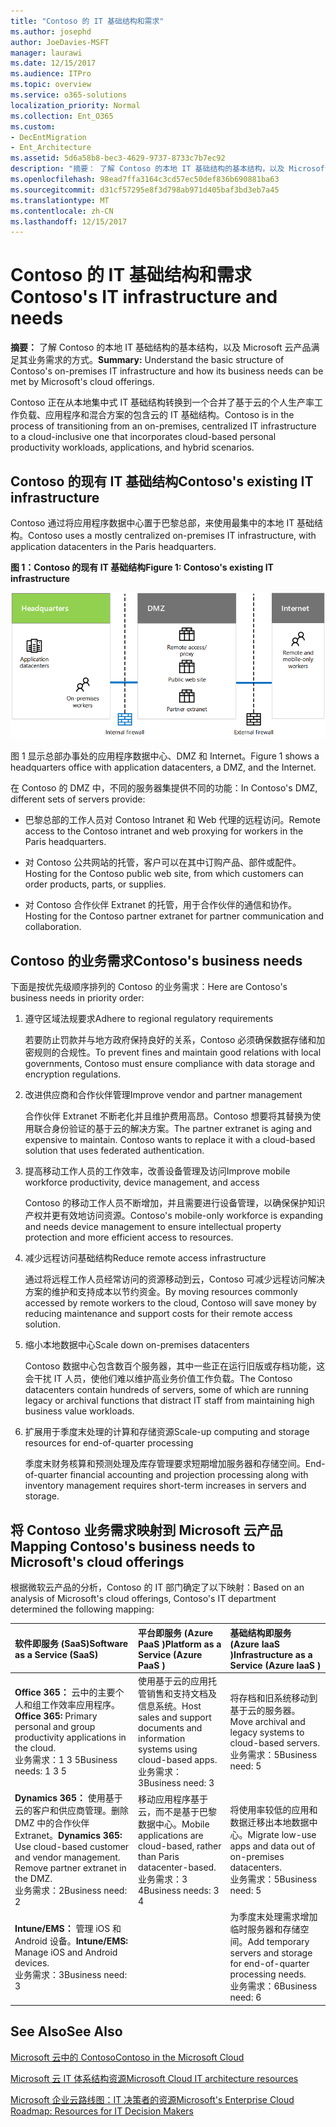 ```yaml
---
title: "Contoso 的 IT 基础结构和需求"
ms.author: josephd
author: JoeDavies-MSFT
manager: laurawi
ms.date: 12/15/2017
ms.audience: ITPro
ms.topic: overview
ms.service: o365-solutions
localization_priority: Normal
ms.collection: Ent_O365
ms.custom:
- DecEntMigration
- Ent_Architecture
ms.assetid: 5d6a58b8-bec3-4629-9737-8733c7b7ec92
description: "摘要： 了解 Contoso 的本地 IT 基础结构的基本结构，以及 Microsoft 云产品满足其业务需求的方式。"
ms.openlocfilehash: 98ead7ffa3164c3cd57ec50def836b690881ba63
ms.sourcegitcommit: d31cf57295e8f3d798ab971d405baf3bd3eb7a45
ms.translationtype: MT
ms.contentlocale: zh-CN
ms.lasthandoff: 12/15/2017
---
```

# <a name="contosos-it-infrastructure-and-needs"></a><span data-ttu-id="aac94-103">Contoso 的 IT 基础结构和需求</span><span class="sxs-lookup"><span data-stu-id="aac94-103">Contoso's IT infrastructure and needs</span></span>

 <span data-ttu-id="aac94-104">**摘要：** 了解 Contoso 的本地 IT 基础结构的基本结构，以及 Microsoft 云产品满足其业务需求的方式。</span><span class="sxs-lookup"><span data-stu-id="aac94-104">**Summary:** Understand the basic structure of Contoso's on-premises IT infrastructure and how its business needs can be met by Microsoft's cloud offerings.</span></span>
  
<span data-ttu-id="aac94-105">Contoso 正在从本地集中式 IT 基础结构转换到一个合并了基于云的个人生产率工作负载、应用程序和混合方案的包含云的 IT 基础结构。</span><span class="sxs-lookup"><span data-stu-id="aac94-105">Contoso is in the process of transitioning from an on-premises, centralized IT infrastructure to a cloud-inclusive one that incorporates cloud-based personal productivity workloads, applications, and hybrid scenarios.</span></span>
  
## <a name="contosos-existing-it-infrastructure"></a><span data-ttu-id="aac94-106">Contoso 的现有 IT 基础结构</span><span class="sxs-lookup"><span data-stu-id="aac94-106">Contoso's existing IT infrastructure</span></span>

<span data-ttu-id="aac94-107">Contoso 通过将应用程序数据中心置于巴黎总部，来使用最集中的本地 IT 基础结构。</span><span class="sxs-lookup"><span data-stu-id="aac94-107">Contoso uses a mostly centralized on-premises IT infrastructure, with application datacenters in the Paris headquarters.</span></span>
  
<span data-ttu-id="aac94-108">**图 1：Contoso 的现有 IT 基础结构**</span><span class="sxs-lookup"><span data-stu-id="aac94-108">**Figure 1: Contoso's existing IT infrastructure**</span></span>

![Contoso 的现有 IT 基础结构](images/Contoso_Poster/Existing_IT.png)
  
<span data-ttu-id="aac94-110">图 1 显示总部办事处的应用程序数据中心、DMZ 和 Internet。</span><span class="sxs-lookup"><span data-stu-id="aac94-110">Figure 1 shows a headquarters office with application datacenters, a DMZ, and the Internet.</span></span>
  
<span data-ttu-id="aac94-111">在 Contoso 的 DMZ 中，不同的服务器集提供不同的功能：</span><span class="sxs-lookup"><span data-stu-id="aac94-111">In Contoso's DMZ, different sets of servers provide:</span></span>
  
- <span data-ttu-id="aac94-112">巴黎总部的工作人员对 Contoso Intranet 和 Web 代理的远程访问。</span><span class="sxs-lookup"><span data-stu-id="aac94-112">Remote access to the Contoso intranet and web proxying for workers in the Paris headquarters.</span></span>
    
- <span data-ttu-id="aac94-113">对 Contoso 公共网站的托管，客户可以在其中订购产品、部件或配件。</span><span class="sxs-lookup"><span data-stu-id="aac94-113">Hosting for the Contoso public web site, from which customers can order products, parts, or supplies.</span></span>
    
- <span data-ttu-id="aac94-114">对 Contoso 合作伙伴 Extranet 的托管，用于合作伙伴的通信和协作。</span><span class="sxs-lookup"><span data-stu-id="aac94-114">Hosting for the Contoso partner extranet for partner communication and collaboration.</span></span>
    
## <a name="contosos-business-needs"></a><span data-ttu-id="aac94-115">Contoso 的业务需求</span><span class="sxs-lookup"><span data-stu-id="aac94-115">Contoso's business needs</span></span>

<span data-ttu-id="aac94-116">下面是按优先级顺序排列的 Contoso 的业务需求：</span><span class="sxs-lookup"><span data-stu-id="aac94-116">Here are Contoso's business needs in priority order:</span></span>
  
1. <span data-ttu-id="aac94-117">遵守区域法规要求</span><span class="sxs-lookup"><span data-stu-id="aac94-117">Adhere to regional regulatory requirements</span></span>
    
    <span data-ttu-id="aac94-118">若要防止罚款并与地方政府保持良好的关系，Contoso 必须确保数据存储和加密规则的合规性。</span><span class="sxs-lookup"><span data-stu-id="aac94-118">To prevent fines and maintain good relations with local governments, Contoso must ensure compliance with data storage and encryption regulations.</span></span>
    
2. <span data-ttu-id="aac94-119">改进供应商和合作伙伴管理</span><span class="sxs-lookup"><span data-stu-id="aac94-119">Improve vendor and partner management</span></span>
    
    <span data-ttu-id="aac94-p101">合作伙伴 Extranet 不断老化并且维护费用高昂。Contoso 想要将其替换为使用联合身份验证的基于云的解决方案。</span><span class="sxs-lookup"><span data-stu-id="aac94-p101">The partner extranet is aging and expensive to maintain. Contoso wants to replace it with a cloud-based solution that uses federated authentication.</span></span>
    
3. <span data-ttu-id="aac94-122">提高移动工作人员的工作效率，改善设备管理及访问</span><span class="sxs-lookup"><span data-stu-id="aac94-122">Improve mobile workforce productivity, device management, and access</span></span>
    
    <span data-ttu-id="aac94-123">Contoso 的移动工作人员不断增加，并且需要进行设备管理，以确保保护知识产权并更有效地访问资源。</span><span class="sxs-lookup"><span data-stu-id="aac94-123">Contoso's mobile-only workforce is expanding and needs device management to ensure intellectual property protection and more efficient access to resources.</span></span>
    
4. <span data-ttu-id="aac94-124">减少远程访问基础结构</span><span class="sxs-lookup"><span data-stu-id="aac94-124">Reduce remote access infrastructure</span></span>
    
    <span data-ttu-id="aac94-125">通过将远程工作人员经常访问的资源移动到云，Contoso 可减少远程访问解决方案的维护和支持成本以节约资金。</span><span class="sxs-lookup"><span data-stu-id="aac94-125">By moving resources commonly accessed by remote workers to the cloud, Contoso will save money by reducing maintenance and support costs for their remote access solution.</span></span>
    
5. <span data-ttu-id="aac94-126">缩小本地数据中心</span><span class="sxs-lookup"><span data-stu-id="aac94-126">Scale down on-premises datacenters</span></span>
    
    <span data-ttu-id="aac94-127">Contoso 数据中心包含数百个服务器，其中一些正在运行旧版或存档功能，这会干扰 IT 人员，使他们难以维护高业务价值工作负载。</span><span class="sxs-lookup"><span data-stu-id="aac94-127">The Contoso datacenters contain hundreds of servers, some of which are running legacy or archival functions that distract IT staff from maintaining high business value workloads.</span></span>
    
6. <span data-ttu-id="aac94-128">扩展用于季度末处理的计算和存储资源</span><span class="sxs-lookup"><span data-stu-id="aac94-128">Scale-up computing and storage resources for end-of-quarter processing</span></span>
    
    <span data-ttu-id="aac94-129">季度末财务核算和预测处理及库存管理要求短期增加服务器和存储空间。</span><span class="sxs-lookup"><span data-stu-id="aac94-129">End-of-quarter financial accounting and projection processing along with inventory management requires short-term increases in servers and storage.</span></span>
    
## <a name="mapping-contosos-business-needs-to-microsofts-cloud-offerings"></a><span data-ttu-id="aac94-130">将 Contoso 业务需求映射到 Microsoft 云产品</span><span class="sxs-lookup"><span data-stu-id="aac94-130">Mapping Contoso's business needs to Microsoft's cloud offerings</span></span>

<span data-ttu-id="aac94-131">根据微软云产品的分析，Contoso 的 IT 部门确定了以下映射：</span><span class="sxs-lookup"><span data-stu-id="aac94-131">Based on an analysis of Microsoft's cloud offerings, Contoso's IT department determined the following mapping:</span></span>
  
|<span data-ttu-id="aac94-132">**软件即服务 (SaaS)**</span><span class="sxs-lookup"><span data-stu-id="aac94-132">**Software as a Service (SaaS)**</span></span>|<span data-ttu-id="aac94-133">**平台即服务 (Azure PaaS )**</span><span class="sxs-lookup"><span data-stu-id="aac94-133">**Platform as a Service (Azure PaaS )**</span></span>|<span data-ttu-id="aac94-134">**基础结构即服务 (Azure IaaS )**</span><span class="sxs-lookup"><span data-stu-id="aac94-134">**Infrastructure as a Service (Azure IaaS )**</span></span>|
|:-----|:-----|:-----|
|<span data-ttu-id="aac94-135">**Office 365：** 云中的主要个人和组工作效率应用程序。</span><span class="sxs-lookup"><span data-stu-id="aac94-135">**Office 365:** Primary personal and group productivity applications in the cloud.</span></span> <br/> <span data-ttu-id="aac94-136">业务需求：1 3 5</span><span class="sxs-lookup"><span data-stu-id="aac94-136">Business needs: 1 3 5</span></span>  <br/> |<span data-ttu-id="aac94-137">使用基于云的应用托管销售和支持文档及信息系统。</span><span class="sxs-lookup"><span data-stu-id="aac94-137">Host sales and support documents and information systems using cloud-based apps.</span></span>  <br/> <span data-ttu-id="aac94-138">业务需求：3</span><span class="sxs-lookup"><span data-stu-id="aac94-138">Business need: 3</span></span>  <br/> |<span data-ttu-id="aac94-139">将存档和旧系统移动到基于云的服务器。</span><span class="sxs-lookup"><span data-stu-id="aac94-139">Move archival and legacy systems to cloud-based servers.</span></span>  <br/> <span data-ttu-id="aac94-140">业务需求：5</span><span class="sxs-lookup"><span data-stu-id="aac94-140">Business need: 5</span></span>  <br/> |
|<span data-ttu-id="aac94-p102">**Dynamics 365：** 使用基于云的客户和供应商管理。删除 DMZ 中的合作伙伴 Extranet。</span><span class="sxs-lookup"><span data-stu-id="aac94-p102">**Dynamics 365:** Use cloud-based customer and vendor management. Remove partner extranet in the DMZ. </span></span><br/> <span data-ttu-id="aac94-143">业务需求：2</span><span class="sxs-lookup"><span data-stu-id="aac94-143">Business need: 2</span></span>  <br/> |<span data-ttu-id="aac94-144">移动应用程序基于云，而不是基于巴黎数据中心。</span><span class="sxs-lookup"><span data-stu-id="aac94-144">Mobile applications are cloud-based, rather than Paris datacenter-based.</span></span>  <br/> <span data-ttu-id="aac94-145">业务需求：3 4</span><span class="sxs-lookup"><span data-stu-id="aac94-145">Business needs: 3 4</span></span>  <br/> |<span data-ttu-id="aac94-146">将使用率较低的应用和数据迁移出本地数据中心。</span><span class="sxs-lookup"><span data-stu-id="aac94-146">Migrate low-use apps and data out of on-premises datacenters.</span></span>  <br/> <span data-ttu-id="aac94-147">业务需求：5</span><span class="sxs-lookup"><span data-stu-id="aac94-147">Business need: 5</span></span>  <br/> |
|<span data-ttu-id="aac94-148">**Intune/EMS：** 管理 iOS 和 Android 设备。</span><span class="sxs-lookup"><span data-stu-id="aac94-148">**Intune/EMS:** Manage iOS and Android devices.</span></span> <br/> <span data-ttu-id="aac94-149">业务需求：3</span><span class="sxs-lookup"><span data-stu-id="aac94-149">Business need: 3</span></span>  <br/> ||<span data-ttu-id="aac94-150">为季度末处理需求增加临时服务器和存储空间。</span><span class="sxs-lookup"><span data-stu-id="aac94-150">Add temporary servers and storage for end-of-quarter processing needs.</span></span>  <br/> <span data-ttu-id="aac94-151">业务需求：6</span><span class="sxs-lookup"><span data-stu-id="aac94-151">Business need: 6</span></span>  <br/> |
   
## <a name="see-also"></a><span data-ttu-id="aac94-152">See Also</span><span class="sxs-lookup"><span data-stu-id="aac94-152">See Also</span></span>

[<span data-ttu-id="aac94-153">Microsoft 云中的 Contoso</span><span class="sxs-lookup"><span data-stu-id="aac94-153">Contoso in the Microsoft Cloud</span></span>](contoso-in-the-microsoft-cloud.md)
  
[<span data-ttu-id="aac94-154">Microsoft 云 IT 体系结构资源</span><span class="sxs-lookup"><span data-stu-id="aac94-154">Microsoft Cloud IT architecture resources</span></span>](microsoft-cloud-it-architecture-resources.md)

[<span data-ttu-id="aac94-155">Microsoft 企业云路线图：IT 决策者的资源</span><span class="sxs-lookup"><span data-stu-id="aac94-155">Microsoft's Enterprise Cloud Roadmap: Resources for IT Decision Makers</span></span>](https://sway.com/FJ2xsyWtkJc2taRD)


